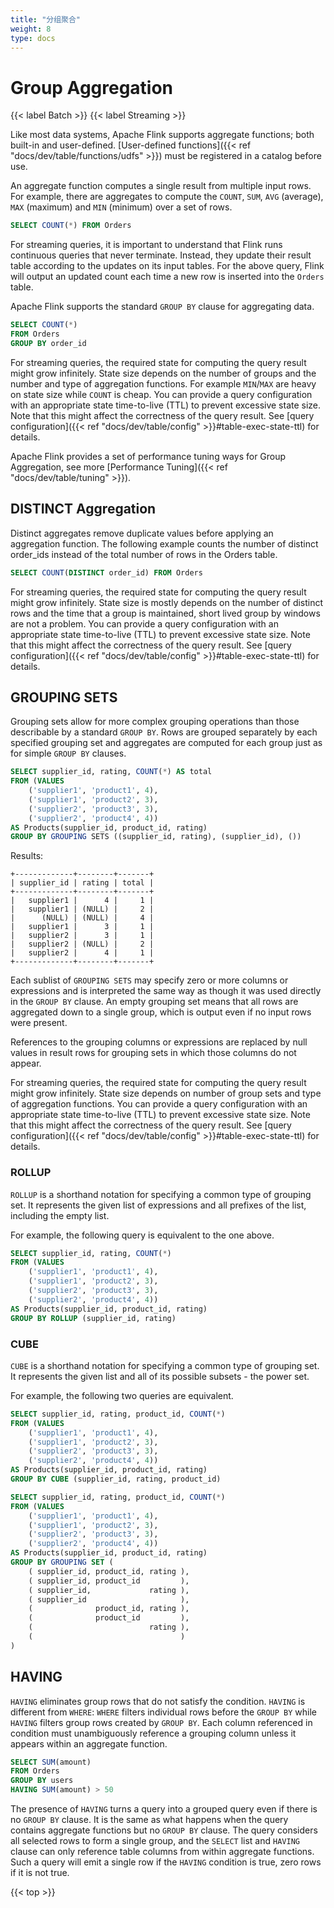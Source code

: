 ```yaml
---
title: "分组聚合"
weight: 8
type: docs
---
```

<!--
Licensed to the Apache Software Foundation (ASF) under one
or more contributor license agreements.  See the NOTICE file
distributed with this work for additional information
regarding copyright ownership.  The ASF licenses this file
to you under the Apache License, Version 2.0 (the
"License"); you may not use this file except in compliance
with the License.  You may obtain a copy of the License at

  http://www.apache.org/licenses/LICENSE-2.0

Unless required by applicable law or agreed to in writing,
software distributed under the License is distributed on an
"AS IS" BASIS, WITHOUT WARRANTIES OR CONDITIONS OF ANY
KIND, either express or implied.  See the License for the
specific language governing permissions and limitations
under the License.
-->

# Group Aggregation
{{< label Batch >}} {{< label Streaming >}}

Like most data systems, Apache Flink supports aggregate functions; both built-in and user-defined. [User-defined functions]({{< ref "docs/dev/table/functions/udfs" >}}) must be registered in a catalog before use.

An aggregate function computes a single result from multiple input rows. For example, there are aggregates to compute the `COUNT`, `SUM`, `AVG` (average), `MAX` (maximum) and `MIN` (minimum) over a set of rows.

```sql
SELECT COUNT(*) FROM Orders
```

For streaming queries, it is important to understand that Flink runs continuous queries that never terminate. Instead, they update their result table according to the updates on its input tables. For the above query, Flink will output an updated count each time a new row is inserted into the `Orders` table.

Apache Flink supports the standard `GROUP BY` clause for aggregating data.

```sql
SELECT COUNT(*)
FROM Orders
GROUP BY order_id
```

For streaming queries, the required state for computing the query result might grow infinitely. State size depends on the number of groups and the number and type of aggregation functions. For example `MIN`/`MAX` are heavy on state size while `COUNT` is cheap. You can provide a query configuration with an appropriate state time-to-live (TTL) to prevent excessive state size. Note that this might affect the correctness of the query result. See [query configuration]({{< ref "docs/dev/table/config" >}}#table-exec-state-ttl) for details.

Apache Flink provides a set of performance tuning ways for Group Aggregation, see more [Performance Tuning]({{< ref "docs/dev/table/tuning" >}}).

## DISTINCT Aggregation

Distinct aggregates remove duplicate values before applying an aggregation function. The following example counts the number of distinct order_ids instead of the total number of rows in the Orders table.

```sql
SELECT COUNT(DISTINCT order_id) FROM Orders
```

For streaming queries, the required state for computing the query result might grow infinitely. State size is mostly depends on the number of distinct rows and the time that a group is maintained, short lived group by windows are not a problem. You can provide a query configuration with an appropriate state time-to-live (TTL) to prevent excessive state size. Note that this might affect the correctness of the query result. See [query configuration]({{< ref "docs/dev/table/config" >}}#table-exec-state-ttl) for details.

## GROUPING SETS

Grouping sets allow for more complex grouping operations than those describable by a standard `GROUP BY`. Rows are grouped separately by each specified grouping set and aggregates are computed for each group just as for simple `GROUP BY` clauses.

```sql
SELECT supplier_id, rating, COUNT(*) AS total
FROM (VALUES
    ('supplier1', 'product1', 4),
    ('supplier1', 'product2', 3),
    ('supplier2', 'product3', 3),
    ('supplier2', 'product4', 4))
AS Products(supplier_id, product_id, rating)
GROUP BY GROUPING SETS ((supplier_id, rating), (supplier_id), ())
```

Results:

```
+-------------+--------+-------+
| supplier_id | rating | total |
+-------------+--------+-------+
|   supplier1 |      4 |     1 |
|   supplier1 | (NULL) |     2 |
|      (NULL) | (NULL) |     4 |
|   supplier1 |      3 |     1 |
|   supplier2 |      3 |     1 |
|   supplier2 | (NULL) |     2 |
|   supplier2 |      4 |     1 |
+-------------+--------+-------+
```

Each sublist of `GROUPING SETS` may specify zero or more columns or expressions and is interpreted the same way as though it was used directly in the `GROUP BY` clause. An empty grouping set means that all rows are aggregated down to a single group, which is output even if no input rows were present.

References to the grouping columns or expressions are replaced by null values in result rows for grouping sets in which those columns do not appear.

For streaming queries, the required state for computing the query result might grow infinitely. State size depends on number of group sets and type of aggregation functions. You can provide a query configuration with an appropriate state time-to-live (TTL) to prevent excessive state size. Note that this might affect the correctness of the query result. See [query configuration]({{< ref "docs/dev/table/config" >}}#table-exec-state-ttl) for details.

### ROLLUP

`ROLLUP` is a shorthand notation for specifying a common type of grouping set. It represents the given list of expressions and all prefixes of the list, including the empty list.

For example, the following query is equivalent to the one above.

```sql
SELECT supplier_id, rating, COUNT(*)
FROM (VALUES
    ('supplier1', 'product1', 4),
    ('supplier1', 'product2', 3),
    ('supplier2', 'product3', 3),
    ('supplier2', 'product4', 4))
AS Products(supplier_id, product_id, rating)
GROUP BY ROLLUP (supplier_id, rating)
```

### CUBE

`CUBE` is a shorthand notation for specifying a common type of grouping set. It represents the given list and all of its possible subsets - the power set.

For example, the following two queries are equivalent.

```sql
SELECT supplier_id, rating, product_id, COUNT(*)
FROM (VALUES
    ('supplier1', 'product1', 4),
    ('supplier1', 'product2', 3),
    ('supplier2', 'product3', 3),
    ('supplier2', 'product4', 4))
AS Products(supplier_id, product_id, rating)
GROUP BY CUBE (supplier_id, rating, product_id)

SELECT supplier_id, rating, product_id, COUNT(*)
FROM (VALUES
    ('supplier1', 'product1', 4),
    ('supplier1', 'product2', 3),
    ('supplier2', 'product3', 3),
    ('supplier2', 'product4', 4))
AS Products(supplier_id, product_id, rating)
GROUP BY GROUPING SET (
    ( supplier_id, product_id, rating ),
    ( supplier_id, product_id         ),
    ( supplier_id,             rating ),
    ( supplier_id                     ),
    (              product_id, rating ),
    (              product_id         ),
    (                          rating ),
    (                                 )
)
```

## HAVING

`HAVING` eliminates group rows that do not satisfy the condition. `HAVING` is different from `WHERE`: `WHERE` filters individual rows before the `GROUP BY` while `HAVING` filters group rows created by `GROUP BY`. Each column referenced in condition must unambiguously reference a grouping column unless it appears within an aggregate function.

```sql
SELECT SUM(amount)
FROM Orders
GROUP BY users
HAVING SUM(amount) > 50
```

The presence of `HAVING` turns a query into a grouped query even if there is no `GROUP BY` clause. It is the same as what happens when the query contains aggregate functions but no `GROUP BY` clause. The query considers all selected rows to form a single group, and the `SELECT` list and `HAVING` clause can only reference table columns from within aggregate functions. Such a query will emit a single row if the `HAVING` condition is true, zero rows if it is not true.

{{< top >}}
